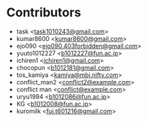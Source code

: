 Contributors
==============

* task \<task1010243@gmail.com>
* kumar8600 \<kumar8600@gmail.com>
* ejo090 \<ejo090.403forbidden@gmail.com>
* yuuto1012227 \<b1012227@fun.ac.jp>
* ichiren1 \<ichiren1@gmail.com>
* chocopun \<b1012181@gmail.com>
* tos_kamiya \<kamiya@mbj.nifty.com>
* conflict_man2 \<conflict2@example.com>
* conflict man \<conflict@example.com>
* uryu1994 \<b1012086@fun.ac.jp>
* KG  \<b1012008@fun.ac.jp>
* kuromilk \<fuj.t601216@gmail.com>